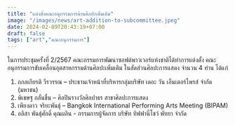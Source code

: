 ```yaml
---
title: "แต่งตั้งคณะอนุกรรมการด้านศิลปะเพิ่มเติม"
image: "/images/news/art-addition-to-subcommittee.jpeg"
date: 2024-02-09T20:43:19+07:00
draft: false
tags: ["art","คณะอนุกรรมการ"]
---
```


ในการประชุมครั้งที่ 2/2567 คณะกรรมการพัฒนาซอฟต์พาวเวอร์แห่งชาติได้ทำการแต่งตั้ง คณะอนุกรรมการขับเคลื่อนอุตสาหกรรมด้านศิลปะเพิ่มเติม ในสัดส่วนศิลปะการแสดง จำนวน 4 ท่าน ได้แก่

1. ถกลเกียรติ วีรวรรณ – ประธานเจ้าหน้าที่บริหารกลุ่มบริษัท เดอะ วัน เอ็นเตอร์ไพรส์ จำกัด (มหาชน)
2. พิเชษฐ กลั่นชื่น – ศิลปินรางวัลศิลปาธร สาขาศิลปะการแสดง
3. เพียงดาว จริยะพันธุ์ – Bangkok International Performing Arts Meeting (BIPAM)
4. อลิสา พันธุ์ศักดิ์ คุณผลิน - กรรมการผู้จัดการ บริษัท ทิฟฟานี่โชว์ พัทยา จำกัด 